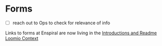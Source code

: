 # Forms

- [ ] reach out to Ops to check for relevance of info

Links to forms at Enspiral are now living in the [Introductions and Readme Loomio Context](https://www.loomio.org/d/eUqFhOdN/introductions-and-readme-2019)

